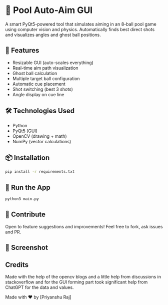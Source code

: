 # 🎱 Pool Auto-Aim GUI

A smart PyQt5-powered tool that simulates aiming in an 8-ball pool game using computer vision and physics. Automatically finds best direct shots and visualizes angles and ghost ball positions.

## 🚀 Features
- Resizable GUI (auto-scales everything)
- Real-time aim path visualization
- Ghost ball calculation
- Multiple target ball configuration
- Automatic cue placement
- Shot switching (best 3 shots)
- Angle display on cue line

## 🛠️ Technologies Used
- Python
- PyQt5 (GUI)
- OpenCV (drawing + math)
- NumPy (vector calculations)

## 📦 Installation
```bash
pip install -r requirements.txt
```

## 🧠 Run the App
```bash
python3 main.py
```

## 🙌 Contribute
Open to feature suggestions and improvements! Feel free to fork, ask issues and PR.

## 📸 Screenshot


## Credits
Made with the help of the opencv blogs and a little help from discussions in stackoverflow and for the GUI forming part took significant help from ChatGPT for the data and values.




<footer align="centre">Made with ❤️  by [Priyanshu Raj]</footer>


